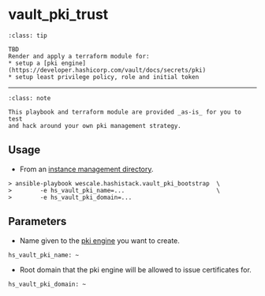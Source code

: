 # vault_pki_trust

```{admonition} Goal
:class: tip

TBD
Render and apply a terraform module for:
* setup a [pki engine](https://developer.hashicorp.com/vault/docs/secrets/pki)
* setup least privilege policy, role and initial token
```

----

```{admonition} Disclaimer
:class: note

This playbook and terraform module are provided _as-is_ for you to test
and hack around your own pki management strategy.
```

## Usage

* From an [instance management directory](/explanations/glossary).

```{code-block}
> ansible-playbook wescale.hashistack.vault_pki_bootstrap  \
>        -e hs_vault_pki_name=...                          \
>        -e hs_vault_pki_domain=...
```
## Parameters

* Name given to the [pki engine](https://developer.hashicorp.com/vault/docs/secrets/pki) you want to create.
```{code-block}
hs_vault_pki_name: ~
```

* Root domain that the pki engine will be allowed to issue certificates for.
```{code-block}
hs_vault_pki_domain: ~
```

